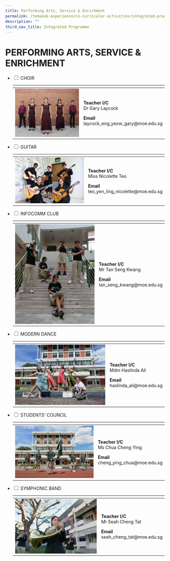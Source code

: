 ```yaml
---
title: Performing Arts, Service & Enrichment
permalink: /temasek-experience/co-curricular-activities/integrated-programme/performing-arts-service-enrichment/
description: ""
third_nav_title: Integrated Programme
---
```

# PERFORMING ARTS, SERVICE & ENRICHMENT

<ul class="jekyllcodex_accordion">
  <li>
    <input type="checkbox" id="accordion1">
    <label for="accordion1">CHOIR</label>
    <div>
<table>
<thead>
  <tr>
    <th></th>
    <th></th>
  </tr>
</thead>
<tbody>
  <tr>
    <td><img src="/images/Temasek%20Experience/Perf%20Arts,%20Service,%20Enrichment/Choir%20IP.jpg"  style="width:307px"></td>
		<td><p><b>Teacher I/C</b><br>Dr Gary Laycock</p><p><b>Email</b><br>laycock_eng_yeow_gary@moe.edu.sg</p></td>
  </tr>
</tbody>
</table>
    </div>
	</li> 
  <li>
    <input type="checkbox" id="accordion2">
    <label for="accordion2">GUITAR</label>
    <div>
<table>
<thead>
  <tr>
    <th></th>
    <th></th>
  </tr>
</thead>
<tbody>
  <tr>
    <td><img src="/images/Temasek%20Experience/Perf%20Arts,%20Service,%20Enrichment/Guitar%20IP.jpg"  style="width:307px"></td>
		<td><p><b>Teacher I/C</b><br>Miss Nicolette Teo
</p><p><b>Email</b><br>teo_yen_ling_nicolette@moe.edu.sg</p></td>
  </tr>
</tbody>
</table>
    </div>
	</li> 
	  <li>
    <input type="checkbox" id="accordion3">
    <label for="accordion3">INFOCOMM CLUB</label>
    <div>
<table>
<thead>
  <tr>
    <th></th>
    <th></th>
  </tr>
</thead>
<tbody>
  <tr>
    <td><img src="/images/Temasek%20Experience/Perf%20Arts,%20Service,%20Enrichment/Infocomm%20IP.jpg"  style="width:307px"></td>
		<td><p><b>Teacher I/C</b><br>Mr Tan Seng Kwang
</p><p><b>Email</b><br>tan_seng_kwang@moe.edu.sg</p></td>
  </tr>
</tbody>
</table>
    </div>
	</li> 
	  <li>
    <input type="checkbox" id="accordion4">
    <label for="accordion4">MODERN DANCE</label>
    <div>
<table>
<thead>
  <tr>
    <th></th>
    <th></th>
  </tr>
</thead>
<tbody>
  <tr>
    <td><img src="/images/Temasek%20Experience/Perf%20Arts,%20Service,%20Enrichment/Modern%20Dance%20IP.jpg"  style="width:307px"></td>
		<td><p><b>Teacher I/C</b><br>Mdm Haslinda Ali
</p><p><b>Email</b><br>haslinda_ali@moe.edu.sg</p></td>
  </tr>
</tbody>
</table>
    </div>
	</li> 
	  <li>
    <input type="checkbox" id="accordion5">
    <label for="accordion5">STUDENTS’ COUNCIL</label>
    <div>
<table>
<thead>
  <tr>
    <th></th>
    <th></th>
  </tr>
</thead>
<tbody>
  <tr>
    <td><img src="/images/Temasek%20Experience/Perf%20Arts,%20Service,%20Enrichment/Students%20Council%20IP.jpg"  style="width:307px"></td>
		<td><p><b>Teacher I/C</b><br>Ms Chua Cheng Ying</p><p><b>Email</b><br>cheng_ying_chua@moe.edu.sg</p></td>
  </tr>
</tbody>
</table>
    </div>
	</li> 
	  <li>
    <input type="checkbox" id="accordion6">
    <label for="accordion6">SYMPHONIC BAND</label>
    <div>
<table>
<thead>
  <tr>
    <th></th>
    <th></th>
  </tr>
</thead>
<tbody>
  <tr>
    <td><img src="/images/Temasek%20Experience/Perf%20Arts,%20Service,%20Enrichment/Band%20IP.jpg" style="width:307px"></td>
		<td><p><b>Teacher I/C</b><br>Mr Seah Cheng Tat
</p><p><b>Email</b><br>seah_cheng_tat@moe.edu.sg</p></td>
  </tr>
</tbody>
</table>
    </div>
	</li> 
	</ul>